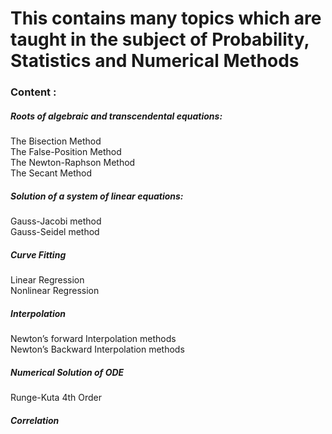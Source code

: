 <h1>This contains many topics which are taught in the subject of Probability, Statistics and Numerical Methods</h1>

<h3>Content :</h3>

<h5>Roots of algebraic and transcendental equations:</h5>
<div>The Bisection Method
</div>
<div>The False-Position Method</div>
<div>The Newton-Raphson Method</div>
<div>The Secant Method</div>

<h5>Solution of a system of linear equations:</h5>
<div> Gauss-Jacobi method
</div>
<div>Gauss-Seidel method</div>

<h5>Curve Fitting</h5>
<div>Linear Regression</div>
<div>Nonlinear Regression</div>

<h5>Interpolation</h5>
<div>Newton’s forward Interpolation methods</div>
<div>Newton’s Backward Interpolation methods</div>

<h5>Numerical Solution of ODE</h5>
<div>Runge-Kuta 4th Order
</div>

<h5>Correlation</h5>
